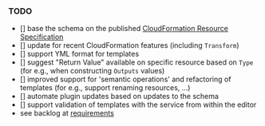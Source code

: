 ### TODO

- [] base the schema on the published [CloudFormation Resource Specification](http://docs.aws.amazon.com/AWSCloudFormation/latest/UserGuide/cfn-resource-specification.html)
- [] update for recent CloudFormation features (including ```Transform```)
- [] support YML format for templates
- [] suggest "Return Value" available on specific resource based on ```Type``` (for e.g., when constructing ```Outputs``` values)
- [] improved support for 'semantic operations' and refactoring of templates (for e.g., support renaming resources, ...) 
- [] automate plugin updates based on updates to the schema
- [] support validation of templates with the service from within the editor
- see backlog at [requirements](requirements/features.md)
